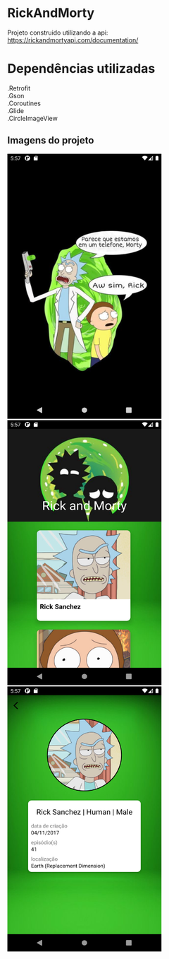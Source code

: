 # RickAndMorty

Projeto construido utilizando a api: https://rickandmortyapi.com/documentation/

<h1>Dependências utilizadas</h1>

  .Retrofit<br />
  .Gson<br />
  .Coroutines<br />
  .Glide<br />
  .CircleImageView<br />

<h2>Imagens do projeto</h2>

<div>
  <img src="https://github.com/silasferreiracarneiro/RickAndMorty/blob/master/img_projeto/Screenshot_1617645479.png" width="350" height="600" />
   &nbsp;
  <img src="https://github.com/silasferreiracarneiro/RickAndMorty/blob/master/img_projeto/Screenshot_1617645469.png" width="350" height="600" />
  &nbsp;
  <img src="https://github.com/silasferreiracarneiro/RickAndMorty/blob/master/img_projeto/Screenshot_1617645472.png" width="350" height="600" />

</div>
